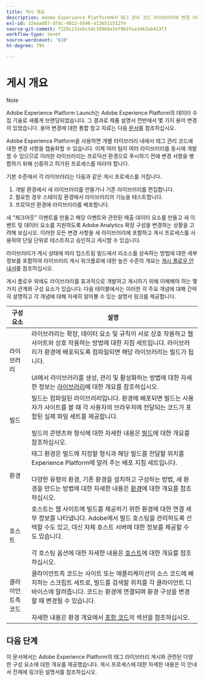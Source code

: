 ```yaml
---
title: 게시 개요
description: Adobe Experience Platform에서 태그 관리 코드 라이브러리에 변경 사항을 게시하는 프로세스에 대해 알아봅니다.
exl-id: 32eaad87-d7dc-4812-b546-a136511512fe
source-git-commit: f129c215ebc5dc169b9a7ef9b3faa3463ab413f3
workflow-type: tm+mt
source-wordcount: '610'
ht-degree: 79%

---
```


# 게시 개요

>[!NOTE]
>
>Adobe Experience Platform Launch는 Adobe Experience Platform의 데이터 수집 기술로 새롭게 브랜딩되었습니다. 그 결과로 제품 설명서 전반에서 몇 가지 용어 변경이 있었습니다. 용어 변경에 대한 통합 참고 자료는 다음 [문서](../../term-updates.md)를 참조하십시오.

Adobe Experience Platform을 사용하면 개별 라이브러리 내에서 태그 관리 코드에 대한 변경 사항을 캡슐화할 수 있습니다. 이제 여러 팀이 여러 라이브러리를 동시에 개발할 수 있으므로 이러한 라이브러리는 프로덕션 환경으로 푸시하기 전에 변경 사항을 병합하기 위해 신중하고 허가된 프로세스를 따라야 합니다.

기본 수준에서 각 라이브러리는 다음과 같은 게시 프로세스를 거칩니다.

1. 개발 환경에서 새 라이브러리를 만들거나 기존 라이브러리를 편집합니다.
1. 필요한 경우 스테이징 환경에서 라이브러리의 기능을 테스트합니다.
1. 프로덕션 환경에 라이브러리를 배포합니다.

새 “체크아웃” 이벤트를 만들고 해당 이벤트와 관련된 매출 데이터 요소를 만들고 새 이벤트 및 데이터 요소를 지원하도록 Adobe Analytics 확장 구성을 변경하는 상황을 고려해 보십시오. 이러한 모든 변경 사항을 새 라이브러리에 포함하고 게시 프로세스를 사용하여 단일 단위로 테스트하고 승인하고 게시할 수 있습니다.

라이브러리가 게시 상태에 따라 업스트림 빌드에서 리소스를 상속하는 방법에 대한 세부 정보를 포함하여 라이브러리 게시 워크플로에 대한 높은 수준의 개요는 [게시 플로우 안내서](./publishing-flow.md)를 참조하십시오.

게시 플로우 외에도 라이브러리를 효과적으로 개발하고 게시하기 위해 이해해야 하는 몇 가지 관계와 구성 요소가 있습니다. 다음 테이블에서는 이러한 각 주요 개념에 대해 간략히 설명하고 각 개념에 대해 자세히 알아볼 수 있는 설명서 링크를 제공합니다.

| 구성 요소 | 설명 |
| --- | --- |
| 라이브러리 | 라이브러리는 확장, 데이터 요소 및 규칙이 서로 상호 작용하고 웹 사이트와 상호 작용하는 방법에 대한 지침 세트입니다. 라이브러리가 환경에 배포되도록 컴파일되면 해당 라이브러리는 빌드가 됩니다.<br><br>UI에서 라이브러리를 생성, 관리 및 활성화하는 방법에 대한 자세한 정보는 [라이브러리](./libraries.md)에 대한 개요를 참조하십시오. |
| 빌드 | 빌드는 컴파일된 라이브러리입니다. 환경에 배포되면 빌드는 사용자가 사이트를 볼 때 각 사용자의 브라우저에 전달되는 코드가 포함된 실제 파일 세트를 제공합니다.<br><br>빌드의 콘텐츠와 형식에 대한 자세한 내용은 [빌드](./builds.md)에 대한 개요를 참조하십시오. |
| 환경 | 태그 환경은 빌드에 지정할 형식과 해당 빌드를 전달할 위치를 Experience Platform에 알려 주는 배포 지침 세트입니다.<br><br>다양한 유형의 환경, 기존 환경을 설치하고 구성하는 방법, 새 환경을 만드는 방법에 대한 자세한 내용은 [환경](./environments.md)에 대한 개요를 참조하십시오. |
| 호스트 | 호스트는 웹 사이트에 빌드를 제공하기 위한 환경에 대한 연결 세부 정보를 나타냅니다. Adobe에서 빌드 호스팅을 관리하도록 선택할 수도 있고, 대신 자체 호스트 서버에 대한 정보를 제공할 수도 있습니다.<br><br>각 호스팅 옵션에 대한 자세한 내용은 [호스트](./hosts/hosts-overview.md)에 대한 개요를 참조하십시오. |
| 클라이언트측 코드 | 클라이언트측 코드는 사이트 또는 애플리케이션의 소스 코드에 배치하는 스크립트 세트로, 빌드를 검색할 위치를 각 클라이언트 디바이스에 알려줍니다. 코드는 환경에 연결되며 환경 구성을 변경할 때 변경될 수 있습니다.<br><br>자세한 내용은 환경 개요에서 [포함 코드](./environments.md#embed-code)의 섹션을 참조하십시오. |

## 다음 단계

이 문서에서는 Adobe Experience Platform의 태그 라이브러리 게시와 관련된 다양한 구성 요소에 대한 개요를 제공했습니다. 게시 프로세스에 대한 자세한 내용은 이 안내서 전체에 링크된 설명서를 참조하십시오.
